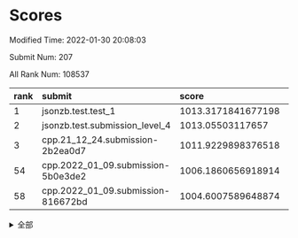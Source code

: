 # Scores

Modified Time: 2022-01-30 20:08:03

Submit Num: 207

All Rank Num: 108537

| rank |               submit               |       score        |       sigma        | pk_num |
| :--- | :--------------------------------- | :----------------- | :----------------- | :----- |
| 1    | jsonzb.test.test_1                 | 1013.3171841677198 | 0.8113237065306781 | 2096   |
| 2    | jsonzb.test.submission_level_4     | 1013.05503117657   | 0.784602436408997  | 2100   |
| 3    | cpp.21_12_24.submission-2b2ea0d7   | 1011.9229898376518 | 0.8083602220562984 | 2098   |
| 54   | cpp.2022_01_09.submission-5b0e3de2 | 1006.1860656918914 | 0.7195702110453845 | 2094   |
| 58   | cpp.2022_01_09.submission-816672bd | 1004.6007589648874 | 0.7118012836487569 | 2097   |


<details>
<summary>全部</summary>

| rank |                 submit                 |       score        |       sigma        | pk_num |
| :--- | :------------------------------------- | :----------------- | :----------------- | :----- |
| 1    | jsonzb.test.test_1                     | 1013.3171841677198 | 0.8113237065306781 | 2096   |
| 2    | jsonzb.test.submission_level_4         | 1013.05503117657   | 0.784602436408997  | 2100   |
| 3    | cpp.21_12_24.submission-2b2ea0d7       | 1011.9229898376518 | 0.8083602220562984 | 2098   |
| 4    | gobigger.level_3.submission_level_3_22 | 1011.8566535406778 | 0.7684423208329113 | 2099   |
| 5    | gobigger.level_3.submission_level_3_45 | 1011.6364634933495 | 0.7766071307819348 | 2101   |
| 6    | gobigger.level_3.submission_level_3_10 | 1011.4363594557348 | 0.7686569462178009 | 2100   |
| 7    | gobigger.level_3.submission_level_3_30 | 1011.4234755023056 | 0.7528749510069661 | 2099   |
| 8    | gobigger.level_3.submission_level_3_3  | 1011.3310548244677 | 0.7876551168938911 | 2099   |
| 9    | gobigger.level_3.submission_level_3_15 | 1010.9800317756536 | 0.7499979609485304 | 2095   |
| 10   | gobigger.level_3.submission_level_3_48 | 1010.7284825663743 | 0.7664779676608615 | 2097   |
| 11   | gobigger.level_3.submission_level_3_7  | 1010.6890837428354 | 0.7550167057931548 | 2099   |
| 12   | gobigger.level_3.submission_level_3_5  | 1010.6471627083039 | 0.7498754526345542 | 2099   |
| 13   | gobigger.level_3.submission_level_3_28 | 1010.5874670335435 | 0.770805943745544  | 2094   |
| 14   | gobigger.level_3.submission_level_3_44 | 1010.3464158022482 | 0.7538302183471899 | 2095   |
| 15   | gobigger.level_3.submission_level_3_41 | 1010.3289919372125 | 0.7645846702356855 | 2100   |
| 16   | gobigger.level_3.submission_level_3_8  | 1010.3210173193695 | 0.7753566958672805 | 2097   |
| 17   | gobigger.level_3.submission_level_3_33 | 1010.2715495381052 | 0.7497428657096622 | 2095   |
| 18   | gobigger.level_3.submission_level_3_11 | 1010.2563265449961 | 0.7421245430373159 | 2098   |
| 19   | gobigger.level_3.submission_level_3_35 | 1010.2366654916605 | 0.7714576769778986 | 2098   |
| 20   | gobigger.level_3.submission_level_3_16 | 1010.2345777621758 | 0.7539245628572727 | 2095   |
| 21   | gobigger.level_3.submission_level_3_20 | 1010.1847126720212 | 0.775971246415953  | 2094   |
| 22   | gobigger.level_3.submission_level_3_36 | 1010.0889272165739 | 0.7532898976802787 | 2099   |
| 23   | gobigger.level_3.submission_level_3_39 | 1010.0147684240765 | 0.7726738035335841 | 2099   |
| 24   | gobigger.level_3.submission_level_3_29 | 1009.9922113762989 | 0.7725426404188076 | 2098   |
| 25   | gobigger.level_3.submission_level_3_26 | 1009.9884970079846 | 0.7588932989489978 | 2097   |
| 26   | gobigger.level_3.submission_level_3_23 | 1009.9853301137553 | 0.7554352251591547 | 2099   |
| 27   | gobigger.level_3.submission_level_3_34 | 1009.9599221433936 | 0.7648477259284663 | 2097   |
| 28   | gobigger.level_3.submission_level_3_0  | 1009.9573777516188 | 0.7622017368923392 | 2097   |
| 29   | gobigger.level_3.submission_level_3_18 | 1009.9433103082389 | 0.7528575016794211 | 2090   |
| 30   | gobigger.level_3.submission_level_3_12 | 1009.8811064959463 | 0.7344798739831089 | 2095   |
| 31   | gobigger.level_3.submission_level_3_17 | 1009.7855904642308 | 0.7872244809895557 | 2092   |
| 32   | gobigger.level_3.submission_level_3_38 | 1009.7682596313598 | 0.7705639589798693 | 2098   |
| 33   | gobigger.level_3.submission_level_3_2  | 1009.7346112153247 | 0.7543654347625173 | 2096   |
| 34   | gobigger.level_3.submission_level_3_47 | 1009.7004968145785 | 0.7652048616910462 | 2093   |
| 35   | gobigger.level_3.submission_level_3_6  | 1009.6729842800311 | 0.7483934538647738 | 2098   |
| 36   | gobigger.level_3.submission_level_3_32 | 1009.6589022091902 | 0.7802640395544002 | 2096   |
| 37   | gobigger.level_3.submission_level_3_13 | 1009.6336001553802 | 0.7397413354063658 | 2096   |
| 38   | gobigger.level_3.submission_level_3_14 | 1009.4711383633488 | 0.7555099262428787 | 2092   |
| 39   | gobigger.level_3.submission_level_3_27 | 1009.4365845840775 | 0.7433344402076395 | 2095   |
| 40   | gobigger.level_3.submission_level_3_24 | 1009.3303299622929 | 0.7571532923692665 | 2095   |
| 41   | gobigger.level_3.submission_level_3_19 | 1009.3033803379543 | 0.7545272902571676 | 2091   |
| 42   | gobigger.level_3.submission_level_3_31 | 1009.2662171974165 | 0.7601276116662163 | 2092   |
| 43   | gobigger.level_3.submission_level_3_46 | 1009.2537493470311 | 0.7582673641985334 | 2097   |
| 44   | gobigger.level_3.submission_level_3_21 | 1009.048628683242  | 0.7366358367291258 | 2097   |
| 45   | gobigger.level_3.submission_level_3_9  | 1008.9712783978629 | 0.7454818502190277 | 2094   |
| 46   | gobigger.level_3.submission_level_3_1  | 1008.8721071263795 | 0.7540800232730126 | 2097   |
| 47   | gobigger.level_3.submission_level_3_49 | 1008.7754737182748 | 0.73891124082435   | 2095   |
| 48   | gobigger.level_3.submission_level_3_4  | 1008.7445343242158 | 0.7485928357720053 | 2098   |
| 49   | gobigger.level_3.submission_level_3_25 | 1008.683286703193  | 0.7567776587647829 | 2101   |
| 50   | gobigger.level_3.submission_level_3_40 | 1008.4806579333155 | 0.7360066049393192 | 2094   |
| 51   | gobigger.level_3.submission_level_3_37 | 1008.0982782343385 | 0.7555692571957972 | 2101   |
| 52   | gobigger.level_3.submission_level_3_43 | 1007.9869212490358 | 0.7381891151042784 | 2098   |
| 53   | gobigger.level_3.submission_level_3_42 | 1007.2725329204925 | 0.7301970958047767 | 2097   |
| 54   | cpp.2022_01_09.submission-5b0e3de2     | 1006.1860656918914 | 0.7195702110453845 | 2094   |
| 55   | gobigger.level_1.submission_level_1_34 | 1005.2508194753111 | 0.7280440311282014 | 2092   |
| 56   | gobigger.level_1.submission_level_1_44 | 1004.720839586721  | 0.7252726312061533 | 2098   |
| 57   | gobigger.level_1.submission_level_1_5  | 1004.6332835171845 | 0.7197556936396281 | 2100   |
| 58   | cpp.2022_01_09.submission-816672bd     | 1004.6007589648874 | 0.7118012836487569 | 2097   |
| 59   | gobigger.level_1.submission_level_1_20 | 1004.3210419792174 | 0.7199047415188742 | 2094   |
| 60   | gobigger.level_1.submission_level_1_33 | 1004.2761275217082 | 0.7206366126978062 | 2096   |
| 61   | gobigger.level_1.submission_level_1_19 | 1004.1680808889442 | 0.724962583099548  | 2101   |
| 62   | gobigger.level_1.submission_level_1_45 | 1004.1533195609226 | 0.7144429465833663 | 2100   |
| 63   | gobigger.level_1.submission_level_1_38 | 1004.1525185194778 | 0.7239357039771116 | 2089   |
| 64   | gobigger.level_1.submission_level_1_29 | 1003.9668631568017 | 0.7147682245682379 | 2099   |
| 65   | gobigger.level_1.submission_level_1_49 | 1003.8395490745389 | 0.7134306224504913 | 2096   |
| 66   | gobigger.level_1.submission_level_1_0  | 1003.8210888712216 | 0.7095447018582868 | 2098   |
| 67   | gobigger.level_1.submission_level_1_6  | 1003.7006541489417 | 0.7196245171397859 | 2102   |
| 68   | gobigger.level_1.submission_level_1_41 | 1003.6567597945344 | 0.7193483686344416 | 2094   |
| 69   | gobigger.level_1.submission_level_1_15 | 1003.5238122379916 | 0.7083604975666268 | 2099   |
| 70   | gobigger.level_1.submission_level_1_16 | 1003.4988973949476 | 0.7269241866283483 | 2096   |
| 71   | gobigger.level_1.submission_level_1_43 | 1003.4519567600206 | 0.7072677503184707 | 2100   |
| 72   | gobigger.level_1.submission_level_1_1  | 1003.4502914189134 | 0.7028928531809446 | 2099   |
| 73   | gobigger.level_1.submission_level_1_24 | 1003.4434880317888 | 0.7166446980809364 | 2097   |
| 74   | gobigger.level_1.submission_level_1_4  | 1003.424391660967  | 0.720311074725695  | 2098   |
| 75   | gobigger.level_1.submission_level_1_37 | 1003.4211167367487 | 0.706722079330772  | 2095   |
| 76   | gobigger.level_1.submission_level_1_23 | 1003.4005926423623 | 0.728725913621378  | 2099   |
| 77   | gobigger.level_1.submission_level_1_47 | 1003.3915489492014 | 0.7146656506144086 | 2098   |
| 78   | gobigger.level_1.submission_level_1_42 | 1003.3843599048308 | 0.7168981063665093 | 2101   |
| 79   | gobigger.level_1.submission_level_1_35 | 1003.3488609407489 | 0.712675154162441  | 2093   |
| 80   | gobigger.level_1.submission_level_1_2  | 1003.2815996704661 | 0.7181678692421868 | 2095   |
| 81   | gobigger.level_1.submission_level_1_27 | 1003.2783864390325 | 0.7328757357157459 | 2098   |
| 82   | gobigger.level_1.submission_level_1_21 | 1003.1862381353814 | 0.708256502773507  | 2101   |
| 83   | gobigger.level_1.submission_level_1_14 | 1003.1760331206999 | 0.7090232315537551 | 2100   |
| 84   | gobigger.level_1.submission_level_1_13 | 1003.110734891358  | 0.7215148471577671 | 2099   |
| 85   | gobigger.level_1.submission_level_1_39 | 1003.1072201719627 | 0.7042027539143881 | 2098   |
| 86   | gobigger.level_1.submission_level_1_17 | 1003.1027620349591 | 0.710405018483761  | 2097   |
| 87   | gobigger.level_1.submission_level_1_48 | 1003.0936977404023 | 0.7220512806215645 | 2100   |
| 88   | gobigger.level_1.submission_level_1_8  | 1003.0580320611559 | 0.7153684307350143 | 2100   |
| 89   | gobigger.level_1.submission_level_1_25 | 1003.0577736841014 | 0.7196630692452637 | 2101   |
| 90   | gobigger.level_1.submission_level_1_30 | 1003.0429044851905 | 0.7160222190329594 | 2099   |
| 91   | gobigger.level_1.submission_level_1_40 | 1003.0087016277009 | 0.7159966957226498 | 2096   |
| 92   | gobigger.level_1.submission_level_1_46 | 1002.9595833018312 | 0.7254147640775    | 2094   |
| 93   | gobigger.level_1.submission_level_1_36 | 1002.9190297639191 | 0.7222174430146732 | 2098   |
| 94   | gobigger.level_1.submission_level_1_11 | 1002.8250552797849 | 0.7100775061488009 | 2095   |
| 95   | gobigger.level_1.submission_level_1_26 | 1002.765023104572  | 0.7168489597339154 | 2100   |
| 96   | gobigger.level_1.submission_level_1_9  | 1002.6880657248563 | 0.7147934832127126 | 2094   |
| 97   | gobigger.level_1.submission_level_1_7  | 1002.5774211898505 | 0.7291071274401826 | 2101   |
| 98   | gobigger.level_1.submission_level_1_32 | 1002.3815844476345 | 0.7148475073157672 | 2101   |
| 99   | gobigger.level_1.submission_level_1_12 | 1002.2650327077451 | 0.7199334166554067 | 2097   |
| 100  | gobigger.level_1.submission_level_1_22 | 1002.1827224504153 | 0.7139769540714783 | 2103   |
| 101  | gobigger.level_1.submission_level_1_10 | 1002.1436650164918 | 0.7216176809150802 | 2097   |
| 102  | gobigger.level_1.submission_level_1_31 | 1002.081048007248  | 0.7074254179035403 | 2095   |
| 103  | gobigger.level_1.submission_level_1_28 | 1001.9591546486837 | 0.7124445522746536 | 2100   |
| 104  | gobigger.level_1.submission_level_1_3  | 1001.351756940703  | 0.7181103845556752 | 2094   |
| 105  | gobigger.level_1.submission_level_1_18 | 1001.3303544730546 | 0.7081985822290824 | 2095   |
| 106  | gobigger.random.submission_random_48   | 997.0242213577338  | 0.6987765800763596 | 2096   |
| 107  | gobigger.random.submission_random_23   | 997.014704089057   | 0.7039544562498415 | 2098   |
| 108  | gobigger.random.submission_random_46   | 996.9982570603648  | 0.703627628510158  | 2096   |
| 109  | gobigger.random.submission_random_42   | 996.8795727789465  | 0.7223668253413854 | 2098   |
| 110  | gobigger.random.submission_random_8    | 996.6014508614556  | 0.7027395352352619 | 2103   |
| 111  | gobigger.random.submission_random_5    | 996.5327111641756  | 0.7033457532681905 | 2095   |
| 112  | gobigger.random.submission_random_38   | 996.5318015449109  | 0.7071336875698345 | 2099   |
| 113  | gobigger.random.submission_random_4    | 996.5061247754037  | 0.722632764716359  | 2098   |
| 114  | gobigger.random.submission_random_12   | 996.4676534505835  | 0.7040893266862808 | 2100   |
| 115  | gobigger.random.submission_random_24   | 996.2673636771278  | 0.7084612947637811 | 2103   |
| 116  | gobigger.random.submission_random_20   | 996.2231131635821  | 0.7027617319351438 | 2097   |
| 117  | gobigger.random.submission_random_2    | 996.2087557146626  | 0.7225011402573442 | 2096   |
| 118  | gobigger.random.submission_random_10   | 996.1602771522703  | 0.7058436333481287 | 2097   |
| 119  | gobigger.random.submission_random_32   | 996.151182119796   | 0.6959931704801678 | 2094   |
| 120  | gobigger.random.submission_random_27   | 996.144742547488   | 0.7134108225706206 | 2097   |
| 121  | gobigger.random.submission_random_28   | 996.1316729221866  | 0.71340041309246   | 2098   |
| 122  | gobigger.random.submission_random_33   | 996.117956758663   | 0.711241822359443  | 2098   |
| 123  | gobigger.random.submission_random_11   | 996.1129971032644  | 0.7060725962905814 | 2097   |
| 124  | gobigger.random.submission_random_41   | 996.0902579714685  | 0.6982695645274097 | 2098   |
| 125  | gobigger.random.submission_random_26   | 996.0668041681768  | 0.7101283009206083 | 2097   |
| 126  | gobigger.random.submission_random_21   | 996.0480849859101  | 0.7171112998671612 | 2097   |
| 127  | gobigger.random.submission_random_19   | 995.9621405462323  | 0.706837208845995  | 2096   |
| 128  | gobigger.random.submission_random_22   | 995.9488681517535  | 0.708360653316476  | 2096   |
| 129  | gobigger.random.submission_random_15   | 995.896055922196   | 0.708367857143832  | 2097   |
| 130  | gobigger.random.submission_random_9    | 995.8878266399131  | 0.7066973007627962 | 2099   |
| 131  | gobigger.random.submission_random_44   | 995.8788914592047  | 0.7072952866672009 | 2101   |
| 132  | gobigger.random.submission_random_40   | 995.8750729147878  | 0.7064543297878472 | 2098   |
| 133  | gobigger.random.submission_random_43   | 995.8540451203909  | 0.7107207477058095 | 2097   |
| 134  | gobigger.random.submission_random_13   | 995.8336918385653  | 0.7062974866636643 | 2103   |
| 135  | gobigger.random.submission_random_47   | 995.8228818810207  | 0.7190338448825988 | 2093   |
| 136  | gobigger.random.submission_random_36   | 995.7917341376952  | 0.7145860887559186 | 2101   |
| 137  | gobigger.random.submission_random_49   | 995.7312770747067  | 0.7201583518247441 | 2099   |
| 138  | gobigger.random.submission_random_16   | 995.658915147693   | 0.7147251223720453 | 2092   |
| 139  | gobigger.random.submission_random_17   | 995.6157296832218  | 0.7043417602079383 | 2093   |
| 140  | gobigger.random.submission_random_6    | 995.6091533066835  | 0.7089134265801962 | 2101   |
| 141  | gobigger.random.submission_random_35   | 995.5714011733676  | 0.7098112384326297 | 2101   |
| 142  | gobigger.random.submission_random_29   | 995.5365666849718  | 0.7275859533216669 | 2103   |
| 143  | gobigger.random.submission_random_34   | 995.5330419636194  | 0.7194664540448877 | 2096   |
| 144  | gobigger.random.submission_random_18   | 995.524185634037   | 0.7136574604373738 | 2097   |
| 145  | gobigger.random.submission_random_25   | 995.3611159027388  | 0.7032235641815109 | 2096   |
| 146  | gobigger.random.submission_random_37   | 995.3515732496144  | 0.6977830307521723 | 2099   |
| 147  | gobigger.random.submission_random_45   | 995.3336891015337  | 0.7053828627833433 | 2099   |
| 148  | gobigger.random.submission_random_14   | 995.3135251840881  | 0.7051889514215425 | 2096   |
| 149  | gobigger.random.submission_random_3    | 995.1486780111542  | 0.7133439923728185 | 2097   |
| 150  | gobigger.random.submission_random_0    | 995.0637626712855  | 0.7044432890750543 | 2096   |
| 151  | gobigger.random.submission_random_31   | 995.0288447963762  | 0.7113694770545962 | 2095   |
| 152  | gobigger.random.submission_random_1    | 994.9234429342374  | 0.7049168191430881 | 2104   |
| 153  | gobigger.random.submission_random_7    | 994.7074001494198  | 0.7053088732501842 | 2100   |
| 154  | gobigger.random.submission_random_39   | 994.6742630801854  | 0.7177533680104698 | 2098   |
| 155  | gobigger.random.submission_random_30   | 994.655995873021   | 0.7117040385005821 | 2103   |
| 156  | gobigger.level_2.submission_level_2_11 | 994.341733556348   | 0.7149236957606684 | 2103   |
| 157  | gobigger.level_2.submission_level_2_42 | 994.3270751158503  | 0.7328694652763633 | 2096   |
| 158  | gobigger.level_2.submission_level_2_45 | 993.5484448148748  | 0.7281372975269482 | 2098   |
| 159  | gobigger.level_2.submission_level_2_35 | 993.450618701846   | 0.7285670521448581 | 2098   |
| 160  | gobigger.level_2.submission_level_2_4  | 993.43845366986    | 0.7430659486778184 | 2096   |
| 161  | gobigger.level_2.submission_level_2_2  | 993.1671852658711  | 0.7369829901815931 | 2100   |
| 162  | gobigger.level_2.submission_level_2_28 | 993.1159472650755  | 0.7461790712354889 | 2103   |
| 163  | gobigger.level_2.submission_level_2_40 | 993.0899208204078  | 0.7339812807609195 | 2095   |
| 164  | gobigger.level_2.submission_level_2_8  | 992.890506753722   | 0.7423037927301818 | 2092   |
| 165  | gobigger.level_2.submission_level_2_38 | 992.863452057509   | 0.7443443299586967 | 2097   |
| 166  | gobigger.level_2.submission_level_2_46 | 992.8346431682819  | 0.7402052513894002 | 2096   |
| 167  | gobigger.level_2.submission_level_2_34 | 992.7305553806106  | 0.7446464541974014 | 2096   |
| 168  | gobigger.level_2.submission_level_2_44 | 992.6310681377195  | 0.731346738034284  | 2099   |
| 169  | gobigger.level_2.submission_level_2_19 | 992.6215684531813  | 0.7489275154186021 | 2095   |
| 170  | gobigger.level_2.submission_level_2_26 | 992.5197450505763  | 0.730489153677373  | 2101   |
| 171  | gobigger.level_2.submission_level_2_31 | 992.5145271375187  | 0.7376988234411376 | 2091   |
| 172  | gobigger.level_2.submission_level_2_41 | 992.4826013734504  | 0.7376962262622129 | 2100   |
| 173  | gobigger.level_2.submission_level_2_15 | 992.4727377585699  | 0.7388312979089673 | 2096   |
| 174  | gobigger.level_2.submission_level_2_18 | 992.4620253960969  | 0.7513582792473964 | 2095   |
| 175  | gobigger.level_2.submission_level_2_29 | 992.3789250467041  | 0.7389331913698152 | 2099   |
| 176  | gobigger.level_2.submission_level_2_49 | 992.3140520733488  | 0.7423850938221627 | 2096   |
| 177  | gobigger.level_2.submission_level_2_10 | 992.2961782326224  | 0.7403685845162566 | 2099   |
| 178  | gobigger.level_2.submission_level_2_0  | 992.2415605950745  | 0.7327839178041551 | 2102   |
| 179  | gobigger.level_2.submission_level_2_12 | 992.2136776365498  | 0.745744452016388  | 2097   |
| 180  | gobigger.level_2.submission_level_2_33 | 992.0741377100599  | 0.7293255654579407 | 2097   |
| 181  | gobigger.level_2.submission_level_2_39 | 992.0253801467312  | 0.7548963749677721 | 2097   |
| 182  | gobigger.level_2.submission_level_2_23 | 992.0178186795159  | 0.7490565646573883 | 2094   |
| 183  | gobigger.level_2.submission_level_2_24 | 991.9885619283336  | 0.7290733885042251 | 2095   |
| 184  | gobigger.level_2.submission_level_2_48 | 991.9598115065734  | 0.7652470299713944 | 2102   |
| 185  | gobigger.level_2.submission_level_2_25 | 991.8894172528306  | 0.7474318795281697 | 2094   |
| 186  | gobigger.level_2.submission_level_2_30 | 991.8504132585138  | 0.739256882202618  | 2097   |
| 187  | gobigger.level_2.submission_level_2_13 | 991.8142307660414  | 0.7395452539475206 | 2098   |
| 188  | gobigger.level_2.submission_level_2_16 | 991.7019546900773  | 0.7544276785520735 | 2092   |
| 189  | gobigger.level_2.submission_level_2_7  | 991.6830273322372  | 0.7436100281880742 | 2095   |
| 190  | gobigger.level_2.submission_level_2_36 | 991.5804064047555  | 0.7386996162159007 | 2098   |
| 191  | gobigger.level_2.submission_level_2_21 | 991.5458518718691  | 0.7369233014149543 | 2099   |
| 192  | gobigger.level_2.submission_level_2_47 | 991.4851160739955  | 0.7295248486482261 | 2098   |
| 193  | gobigger.level_2.submission_level_2_43 | 991.4294151147641  | 0.7578768218321768 | 2098   |
| 194  | gobigger.level_2.submission_level_2_3  | 991.3685411868383  | 0.7598699044351731 | 2097   |
| 195  | gobigger.level_2.submission_level_2_17 | 991.2617746529586  | 0.7559353218385685 | 2095   |
| 196  | gobigger.level_2.submission_level_2_27 | 991.127810846879   | 0.7542023279662625 | 2097   |
| 197  | gobigger.level_2.submission_level_2_6  | 991.1262944344055  | 0.756947557169265  | 2100   |
| 198  | gobigger.level_2.submission_level_2_1  | 991.0473090015366  | 0.7712915169328929 | 2103   |
| 199  | gobigger.level_2.submission_level_2_5  | 990.8675866738694  | 0.7600556943381402 | 2095   |
| 200  | gobigger.level_2.submission_level_2_20 | 990.766486838716   | 0.7492379522694023 | 2100   |
| 201  | gobigger.level_2.submission_level_2_37 | 990.6711102040628  | 0.7757300447282905 | 2096   |
| 202  | gobigger.level_2.submission_level_2_9  | 990.5079542395902  | 0.7528580815200044 | 2096   |
| 203  | gobigger.level_2.submission_level_2_32 | 990.5002316295215  | 0.7808976121474974 | 2097   |
| 204  | gobigger.level_2.submission_level_2_22 | 990.3405200110752  | 0.754530713264615  | 2098   |
| 205  | gobigger.level_2.submission_level_2_14 | 990.1159504583563  | 0.7719267844202617 | 2096   |
| 206  | gobigger.none.submission_none_1        | 979.0089955593954  | 1.3487835659427885 | 2098   |
| 207  | gobigger.none.submission_none_0        | 977.8077993301933  | 1.3401690844350442 | 2096   |

</details>